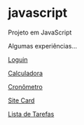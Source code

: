 # javascript
 Projeto em JavaScript

Algumas experiências...

<a href="https://liarasampaio.github.io/javascript/pagina/loguin.html">Loguin</a>

<a href="https://liarasampaio.github.io/javascript/calculadora/calcu.html">Calculadora</a>

<a href="https://liarasampaio.github.io/javascript/cronometro/cronometro.html">Cronômetro</a>

<a href="https://liarasampaio.github.io/javascript/card/card.html">Site Card</a>

<a href="https://liarasampaio.github.io/javascript/tarefa/lista.html">Lista de Tarefas</a>


